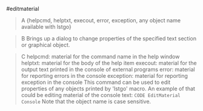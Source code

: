#editmaterial

>A {helpcmd, helptxt, execout, error, exception, any object name available with lstgo}

>B Brings up a dialog to change properties of the specified text section or graphical object.

>C helpcmd: material for the command name in the help window
helptxt: material for the body of the help item
execout: material for the output text printed in the console of external programs
error: material for reporting errors in the console
exception: material for reporting exception in the console
This command can be used to edit properties of any objects printed by 'lstgo' macro. An example of that could be editing material of the console text:
`CODE EditMaterial Console`
Note that the object name is case sensitive.
